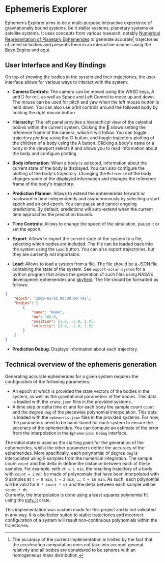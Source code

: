 # Ephemeris Explorer

Ephemeris Explorer aims to be a multi-purpose interactive experience of gravitationally bound systems, be it stellar systems, planetary systems or satellite systems.
It uses concepts from various research, notably [Numerical Representation of Planetary Ephemerides](https://adsabs.harvard.edu/full/1989CeMec..45..305N) to generate accurate[^1] trajectories of celestial bodies and presents them in an interactive manner using the [Bevy Engine](https://bevyengine.org/) and [egui](https://github.com/emilk/egui).

[^1]: The accuracy of the current implementation is limited by the fact that the acceleration computation does not take into account general relativity and all bodies are considered to be spheres with an homogeneous mass distribution.

## User Interface and Key Bindings

On top of showing the bodies in the system and their trajectories, the user interface allows for various ways to interact with the system:

- **Camera Controls**: The camera can be moved using the WASD keys, A and D for roll, as well as Space and Left Control to move up and down. The mouse can be used for pitch and yaw when the left mouse button is held down. You can also use orbit controls around the followed body by holding the right mouse button.

- **Hierarchy**: The left panel provides a hierarchical view of the celestial bodies within the current system. Clicking the 📌 allows setting the reference frame of the camera, which it will follow. You can toggle trajectory plotting using the ○ button, and toggle trajectory plotting of the children of a body using the A button. Clicking a body's name or a body in the viewport selects it and allows you to read information about the body and configure plotting.

- **Body information**: When a body is selected, information about the current state of the body is displayed. You can also configure the plotting of the body's trajectory. Changing the `Reference` of the body changes some of the displayed information and changes the reference frame of the body's trajectory.

- **Prediction Planner**: Allows to extend the ephemerides forward or backward in time independently and asynchronously by selecting a start epoch and an end epoch. You can pause and cancel ongoing predictions. By default, predictions will auto-extend when the current time approaches the prediction bounds.

- **Time Controls**: Allows to change the speed of the simulation, pause it or set the epoch.

- **Export**: Allows to export the current state of the system to a file, selecting which bodies are included. The file can be loaded back into the system using the `Load` button. You can also export trajectories, but they are currently not importable.

- **Load**: Allows to load a system from a file. The file should be a JSON file containing the state of the system. See `export-solar-system` for a python program that allows the generation of such files using NASA's development ephemerides and [skyfield](https://rhodesmill.org/skyfield/). The file should be formatted as follows:

```json
{
    "epoch": "2000-01-01 00:00:00 TAI",
    "bodies": [
        {
            "name": "Name",
            "mu": 100.0,
            "position": [1.0, -2.0, 2.0],
            "velocity": [3.0, -2.0, 1.0]
        }
    ]
}
```

- **Prediction Debug**: Displays information about each trajectory.

## Technical overview of the ephemeris generation

Generating accurate ephemerides for a given system requires the configuration of the following parameters:

- An epoch at which is provided the state vectors of the bodies in the system, as well as the gravitational parameters of the bodies. This data is loaded with the `state.json` files in the provided systems.
- A time step or delta time `dt` and for each body the sample count `count` and the degree `deg` of the piecewise polynomial interpolation. This data is loaded with the `ephemeris.json` files in the provided systems. For now, the parameters need to be hand-tuned for each system to ensure the accuracy of the ephemerides. You can compute an estimate of the error from the interpolation in the `Ephemerides Debug` interface.

The initial state is used as the starting point for the generation of the ephemerides, whilst the other parameters define the accuracy of the ephemerides. More specifically, each polynomial of degree `deg` is interpolated using 9 samples from the numerical integration. The sample count `count` and the delta `dt` define the distance between each of these samples. For example, with `dt = 1 min`, the resulting trajectory of a body with `count = 2` will be made of polynomials that have been interpolated with 9 samples at `t = 0 min`, `t = 2 min`, ..., `t = 16 min`. As such, each polynomial will be valid for `8 * count * dt` and the delta between each sample will be `count * dt`.  
Currently, the interpolation is done using a least squares polynomial fit using the [poly_it](https://github.com/SkyeC0re/polyit-rs) crate.  

This implementation was custom made for this project and is not validated in any way. It is also better suited to stable trajectories and incorrect configuration of a system will result non-continuous polynomials within the trajectories.
